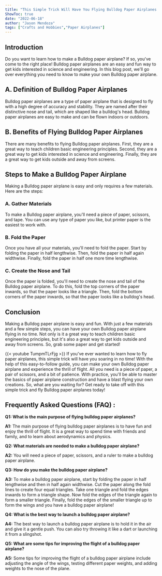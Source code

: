 ```yaml
---
title: "This Simple Trick Will Have You Flying Bulldog Paper Airplanes in No Time!"
ShowToc: true 
date: "2022-06-18"
author: "Jason Mendoza" 
tags: ["Crafts and Hobbies","Paper Airplanes"]
---
```

## Introduction

Do you want to learn how to make a Bulldog paper airplane? If so, you've come to the right place! Bulldog paper airplanes are an easy and fun way to get kids interested in science and engineering. In this blog post, we'll go over everything you need to know to make your own Bulldog paper airplane.

## A. Definition of Bulldog Paper Airplanes

Bulldog paper airplanes are a type of paper airplane that is designed to fly with a high degree of accuracy and stability. They are named after their distinctive nose and tail, which are shaped like a bulldog's head. Bulldog paper airplanes are easy to make and can be flown indoors or outdoors.

## B. Benefits of Flying Bulldog Paper Airplanes

There are many benefits to flying Bulldog paper airplanes. First, they are a great way to teach children basic engineering principles. Second, they are a great way to get kids interested in science and engineering. Finally, they are a great way to get kids outside and away from screens.

## Steps to Make a Bulldog Paper Airplane

Making a Bulldog paper airplane is easy and only requires a few materials. Here are the steps:

### A. Gather Materials

To make a Bulldog paper airplane, you'll need a piece of paper, scissors, and tape. You can use any type of paper you like, but printer paper is the easiest to work with.

### B. Fold the Paper

Once you have all your materials, you'll need to fold the paper. Start by folding the paper in half lengthwise. Then, fold the paper in half again widthwise. Finally, fold the paper in half one more time lengthwise.

### C. Create the Nose and Tail

Once the paper is folded, you'll need to create the nose and tail of the Bulldog paper airplane. To do this, fold the top corners of the paper inwards, so that the paper looks like a triangle. Then, fold the bottom corners of the paper inwards, so that the paper looks like a bulldog's head.

## Conclusion

Making a Bulldog paper airplane is easy and fun. With just a few materials and a few simple steps, you can have your own Bulldog paper airplane flying in no time. Not only is it a great way to teach children basic engineering principles, but it's also a great way to get kids outside and away from screens. So, grab some paper and get started!

{{< youtube TumpmTLrFjg >}} 
If you've ever wanted to learn how to fly paper airplanes, this simple trick will have you soaring in no time! With the help of this easy-to-follow guide, you can make your own Bulldog paper airplane and experience the thrill of flight. All you need is a piece of paper, a pair of scissors, and a bit of patience. With practice, you'll be able to master the basics of paper airplane construction and have a blast flying your own creations. So, what are you waiting for? Get ready to take off with this simple trick and fly Bulldog paper airplanes today!

## Frequently Asked Questions (FAQ) :
**Q1: What is the main purpose of flying bulldog paper airplanes?**

**A1:** The main purpose of flying bulldog paper airplanes is to have fun and enjoy the thrill of flight. It is a great way to spend time with friends and family, and to learn about aerodynamics and physics. 

**Q2: What materials are needed to make a bulldog paper airplane?**

**A2:** You will need a piece of paper, scissors, and a ruler to make a bulldog paper airplane. 

**Q3: How do you make the bulldog paper airplane?**

**A3:** To make a bulldog paper airplane, start by folding the paper in half lengthwise and then in half again widthwise. Cut the paper along the fold lines to create four equal triangles. Take one triangle and fold the edges inwards to form a triangle shape. Now fold the edges of the triangle again to form a smaller triangle. Finally, fold the edges of the smaller triangle up to form the wings and you have a bulldog paper airplane! 

**Q4: What is the best way to launch a bulldog paper airplane?**

**A4:** The best way to launch a bulldog paper airplane is to hold it in the air and give it a gentle push. You can also try throwing it like a dart or launching it from a slingshot. 

**Q5: What are some tips for improving the flight of a bulldog paper airplane?**

**A5:** Some tips for improving the flight of a bulldog paper airplane include adjusting the angle of the wings, testing different paper weights, and adding weights to the nose of the plane.





